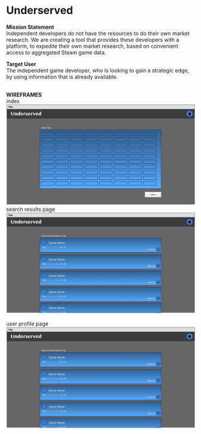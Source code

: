 # Underserved

<b> Mission Statement </b><br/>
Independent developers do not have the resources to do their own market research. We are creating a tool that provides these developers with a platform, to expedite their own market research, based on convenient access to aggregated Steam game data.

<b>Target User</b><br/>
The independent game developer, who is looking to gain a strategic edge, by using information that is already available.<br/><br/>

<b>WIREFRAMES</b><br/>
index<br/>
![MP](https://github.com/christopherhanten/underserved/blob/master/image.png)<br/>
search results page<br/>
![MP](https://github.com/christopherhanten/underserved/blob/master/untitled_page_1.png)<br/><br/>
user profile page
![MP](https://github.com/christopherhanten/underserved/blob/master/untitled_page_1.png)<br/><br/>


